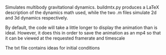 Simulates multibody gravitational dynamics. buildmtx.py produces a LaTeX description of the dynamics math used, while the two .m files simulate 2d and 3d dynamics respectively.

By default, the code will take a little longer to display the animation than is ideal. However, it does this in order to save the animation as an mp4 so that it can be viewed at the requested framerate and timescale

The txt file contains ideas for initial conditions
